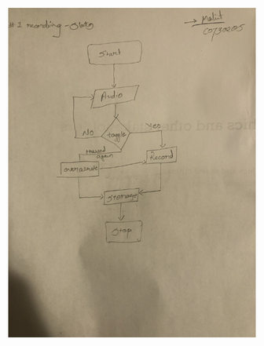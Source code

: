 ![alt text](https://github.com/Yukti1995/Final_Submission_ASMR2GO/blob/master/Flowcharts/recordingslots.JPG?raw=true)
